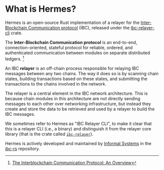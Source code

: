 # What is Hermes?

Hermes is an open-source Rust implementation of a relayer for the
[Inter-Blockchain Communication protocol](https://ibc.cosmos.network) (IBC),
released under the [ibc-relayer-cli](https://crates.io/crates/ibc-relayer-cli) crate.

The **Inter-Blockchain Communication protocol** is an end-to-end, connection-oriented,
stateful protocol for reliable, ordered, and authenticated communication between modules
on separate distributed ledgers. [^ibc]

An IBC **relayer** is an off-chain process responsible for relaying IBC messages between any two chains.
The way it does so is by scanning chain states, building transactions based on these states,
and submitting the transactions to the chains involved in the network.

The relayer is a central element in the IBC network architecture. This is because chain modules
in this architecture are not directly sending messages to each other over networking infrastructure,
but instead they create and store the data to be retrieved and used by a relayer to build the IBC messages.

We sometimes refer to Hermes as "IBC Relayer CLI", to make it clear that this
is a relayer CLI (i.e., a binary) and distinguish it from the relayer core library
(that is the crate called [`ibc-relayer`](https://crates.io/crates/ibc-relayer)).

Hermes is actively developed and maintained by [Informal Systems](https://informal.systems) in the [ibc-rs](https://github.com/informalsystems/ibc-rs) repository.

[^ibc]: [The Interblockchain Communication Protocol: An Overview](https://arxiv.org/pdf/2006.15918.pdf)
